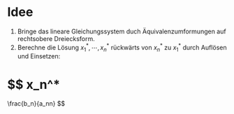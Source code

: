 # Idee
1. Bringe das lineare Gleichungssystem duch Äquivalenzumformungen auf rechtsobere Dreiecksform.
2. Berechne die Lösung $x_1^*, \cdots, x_n^*$ rückwärts von $x_n^*$ zu $x_1^*$  durch Auflösen und Einsetzen:

$$
x_n^*
=
\frac{b_n}{a_nn}
$$